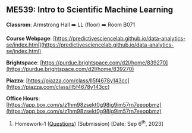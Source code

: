 ## ME539: Intro to Scientific Machine Learning

**Classrom**: Armstrong Hall ➡️ LL (floor) ➡️ Room B071

**Course Webpage**: [https://predictivesciencelab.github.io/data-analytics-se/index.html](https://predictivesciencelab.github.io/data-analytics-se/index.html)

**Brightspace**: [https://purdue.brightspace.com/d2l/home/839270](https://purdue.brightspace.com/d2l/home/839270)

**Piazza**: [https://piazza.com/class/ll5f4678y143cc](https://piazza.com/class/ll5f4678y143cc)

**Office Hours**: [https://app.box.com/s/z1hm98zsekt0g98ig9im57rn7eeopbmz](https://app.box.com/s/z1hm98zsekt0g98ig9im57rn7eeopbmz)

1) Homework-1 ([Questions](https://predictivesciencelab.github.io/data-analytics-se/homework/homework-01.html)) (Submission) [Date: Sep 6<sup>th</sup>, 2023]
